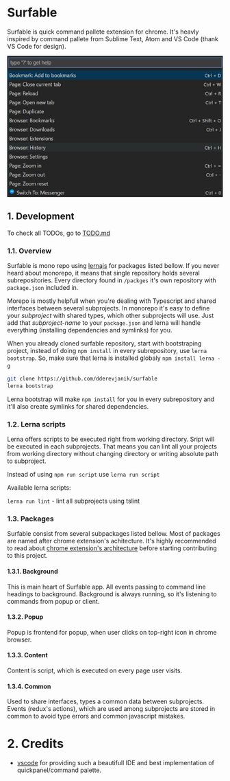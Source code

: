 # Surfable

Surfable is quick command pallete extension for chrome. It's heavly inspired
by command pallete from Sublime Text, Atom and VS Code (thank VS Code for design).

![screenshot](docs/img/screen.jpg)


## 1. Development

To check all TODOs, go to [TODO.md](./TODO.md)

### 1.1. Overview

Surfable is mono repo using [lernajs](https://github.com/lerna/lerna) for packages
listed bellow. If you never heard about monorepo, it means that single repository
holds several subrepositories. Every directory found in `/packges` it's own repository
with `package.json` included in.

Morepo is mostly helpfull when you're dealing with Typescript and shared interfaces
between several subprojects. In monorepo it's easy to define your *subproject* with
shared types, which other subprojects will use. Just add that *subproject-name* to
your `package.json` and lerna will handle everything (installing dependencies and
symlinks) for you.

When you already cloned surfable repository, start with bootstraping project, instead
of doing `npm install` in every subrepository, use `lerna bootstrap`. So, make sure
that lerna is installed globaly `npm install lerna -g`

```bash
git clone https://github.com/dderevjanik/surfable
lerna bootstrap
```

Lerna bootstrap will make `npm install` for you in every subrepository and it'll
also create symlinks for shared dependencies.

### 1.2. Lerna scripts

Lerna offers scripts to be executed right from working directory. Sript will be
executed in each subprojects. That means you can lint all your projects from working
directory without changing directory or writing absolute path to subproject.

Instead of using `npm run script` use `lerna run script`

Available lerna scripts:

`lerna run lint` - lint all subprojects using tslint

### 1.3. Packages

Surfable consist from several subpackages listed bellow. Most of packages are named
after chrome extension's achitecture. It's highly recommended to read about
[chrome extension's architecture](https://developer.chrome.com/extensions/overview#arch)
before starting contributing to this project.

#### 1.3.1. Background

This is main heart of Surfable app. All events passing to command line headings
to background. Background is always running, so it's listening to commands from
popup or client.

#### 1.3.2. Popup

Popup is frontend for popup, when user clicks on top-right icon in chrome browser.

#### 1.3.3. Content

Content is script, which is executed on every page user visits.

#### 1.3.4. Common

Used to share interfaces, types a common data between subprojects. Events (redux's
actions), which are used among subprojects are stored in common to avoid type
errors and common javascript mistakes.

# 2. Credits

- [vscode](https://github.com/Microsoft/vscode) for providing such a beautifull IDE and best implementation of quickpanel/command palette.
